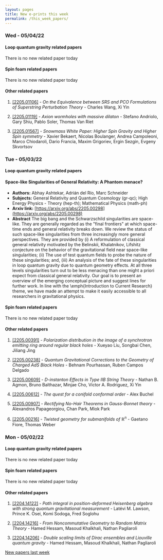 ```yaml
---
layout: pages
title: New e-prints this week
permalink: /this_week_papers/
---
```




### Wed - 05/04/22

#### Loop quantum gravity related papers

There is no new related paper today 

#### Spin foam related papers

There is no new related paper today 



#### Other related papers

1. [[2205.01106]](https://arxiv.org/abs/2205.01106) - *On the Equivalence between SRS and PCO Formulations of Superstring  Perturbation Theory* - Charles Wang, Xi Yin

1. [[2205.01119]](https://arxiv.org/abs/2205.01119) - *Axion wormholes with massive dilaton* - Stefano Andriolo, Gary Shiu, Pablo Soler, Thomas Van Riet

1. [[2205.01567]](https://arxiv.org/abs/2205.01567) - *Snowmass White Paper: Higher Spin Gravity and Higher Spin symmetry* - Xavier Bekaert, Nicolas Boulanger, Andrea Campoleoni, Marco Chiodaroli, Dario Francia, Maxim Grigoriev, Ergin Sezgin, Evgeny Skvortsov



### Tue - 05/03/22

#### Loop quantum gravity related papers

#### **Space-like Singularities of General Relativity: A Phantom menace?**
 - **Authors:** Abhay Ashtekar, Adrián del Río, Marc Schneider
 - **Subjects:** General Relativity and Quantum Cosmology (gr-qc); High Energy Physics - Theory (hep-th); Mathematical Physics (math-ph)
 - **Arxiv link:** [https://arxiv.org/abs/2205.00298](https://arxiv.org/abs/2205.00298)
 - **Abstract**
 The big bang and the Schwarzschild singularities are space-like. They are generally regarded as the "final frontiers" at which space-time ends and general relativity breaks down. We review the status of such space-like singularities from three increasingly more general perspectives. They are provided by (i) A reformulation of classical general relativity motivated by the Belinskii, Khalatnikov, Lifshitz conjecture on the behavior of the gravitational field near space-like singularities; (ii) The use of test quantum fields to probe the nature of these singularities; and, (iii) An analysis of the fate of these singularities in loop quantum gravity due to quantum geometry effects. At all three levels singularities turn out to be less menacing than one might a priori expect from classical general relativity. Our goal is to present an overview of the emerging conceptual picture and suggest lines for further work. In line with the \emph{Introduction to Current Research} theme, we have made an attempt to make it easily accessible to all researchers in gravitational physics. 

#### Spin foam related papers

There is no new related paper today 



#### Other related papers

1. [[2205.00391]](https://arxiv.org/abs/2205.00391) - *Polarization distribution in the image of a synchrotron emitting ring  around regular black holes* - Xueyao Liu, Songbai Chen, Jiliang Jing

1. [[2205.00238]](https://arxiv.org/abs/2205.00238) - *Quantum Gravitational Corrections to the Geometry of Charged AdS Black  Holes* - Behnam Pourhassan, Ruben Campos Delgado

1. [[2205.00609]](https://arxiv.org/abs/2205.00609) - *D-instanton Effects in Type IIB String Theory* - Nathan B. Agmon, Bruno Balthazar, Minjae Cho, Victor A. Rodriguez, Xi Yin

1. [[2205.00612]](https://arxiv.org/abs/2205.00612) - *The quest for a conifold conformal order* - Alex Buchel

1. [[2205.00907]](https://arxiv.org/abs/2205.00907) - *Rectifying No-Hair Theorems in Gauss-Bonnet theory* - Alexandros Papageorgiou, Chan Park, Miok Park

1. [[2205.00216]](https://arxiv.org/abs/2205.00216) - *Twisted geometry for submanifolds of $\mathbb{R}^n$* - Gaetano Fiore, Thomas Weber



### Mon - 05/02/22

#### Loop quantum gravity related papers

There is no new related paper today 

#### Spin foam related papers

There is no new related paper today 



#### Other related papers

1. [[2204.14122]](https://arxiv.org/abs/2204.14122) - *Path integral in position-deformed Heisenberg algebra with strong  quantum gravitational measurement* - Latévi M. Lawson, Prince K. Osei, Komi Sodoga, Fred Soglohu

1. [[2204.14216]](https://arxiv.org/abs/2204.14216) - *From Noncommutative Geometry to Random Matrix Theory* - Hamed Hessam, Masoud Khalkhali, Nathan Pagliaroli

1. [[2204.14206]](https://arxiv.org/abs/2204.14206) - *Double scaling limits of Dirac ensembles and Liouville quantum gravity* - Hamed Hessam, Masoud Khalkhali, Nathan Pagliaroli






[New papers last week]({{site.url}}/archived/weekly/pre-prints/2022/05/02/archived_weekly_papers.html)